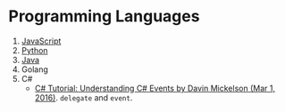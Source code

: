 # Programming Languages

1. [JavaScript](./JavaScript/javascript.md)
2. [Python](./python.md)
3. [Java](./java.md)
4. Golang
5. C#
    * [C# Tutorial: Understanding C# Events by Davin Mickelson (Mar 1, 2016)](https://www.intertech.com/Blog/c-sharp-tutorial-understanding-c-events/). `delegate` and `event`.